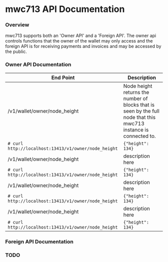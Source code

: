 # mwc713 API Documentation

### Overview

mwc713 supports both an 'Owner API' and a 'Foreign API'. The owner api controls functions that the owner of the wallet may only access and the foreign API is for receiving payments and invoices and may be accessed by the public.

### Owner API Documentation

| End Point     | Description   |
| ------------- |---------------|
| /v1/wallet/owner/node_height      | Node height returns the number of blocks that is seen by the full node that this mwc713 instance is connected to. |
|```# curl http://localhost:13413/v1/owner/node_height``` |     ```{"height": 134}```   |
 /v1/wallet/owner/node_height      | description here |
|```# curl http://localhost:13413/v1/owner/node_height``` |     ```{"height": 134}```   |
  /v1/wallet/owner/node_height      | description here |
|```# curl http://localhost:13413/v1/owner/node_height``` |     ```{"height": 134}```   |
   /v1/wallet/owner/node_height      | description here |
|```# curl http://localhost:13413/v1/owner/node_height``` |     ```{"height": 134}```   |


### Foreign API Documentation

### TODO
